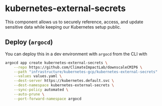 # kubernetes-external-secrets
This component allows us to securely reference, access, and update sensitive data while keeping our Kubernetes setup public.

## Deploy (`argocd`)

You can deploy this in a dev environment with `argocd` from the CLI with

```bash
argocd app create kubernetes-external-secrets \
    --repo https://github.com/ClimateImpactLab/downscaleCMIP6 \
    --path "infrastructure/kubernetes-gcp/kubernetes-external-secrets" \
    --values values.yaml \
    --dest-server https://kubernetes.default.svc \
    --dest-namespace kubernetes-external-secrets \
    --sync-policy automated \
    --auto-prune \
    --port-forward-namespace argocd
```